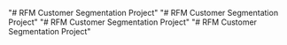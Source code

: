 "# RFM Customer Segmentation Project" 
"# RFM Customer Segmentation Project" 
"# RFM Customer Segmentation Project" 
"# RFM Customer Segmentation Project" 
